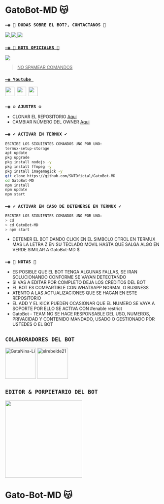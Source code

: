 
# GatoBot-MD 😽

### `—◉ 👑 DUDAS SOBRE EL BOT?, CONTACTANOS 👑`
<a href="http://595983186566" target="blank"><img src="https://img.shields.io/badge/SNT-Creador-25D366?style=for-the-badge&logo=WhatsApp&logoColor=green" />
<a href="https://instagram.com/gata_dios?igshid=YmMyMTA2M2Y=" target="green"><img src="https://img.shields.io/badge/GataDios-Colab 1-25D366?style=for-the-badge&logo=instagram&logoColor=pink" />
 <a href="http://5492266466080" target="blank"><img src="https://img.shields.io/badge/el-Colab 2-25D366?style=for-the-badge&logo=WhatsApp&logoColor=purpe" />

### `—◉ 🤖 BOTS OFICIALES 🤖`

<a href="https://api.whatsapp.com/send/?phone=52199349&text&type=phone_number&app_absent=0" target="blank"><img src="https://img.shields.io/badge/BOT-OFICIAL.1-25D366?style=for-the-badge&logo=whatsapp&logoColor=white" />

 > NO SPAMEAR COMANDOS

### `—◉ Youtube `

<a href="https://www.youtube.com/@Gato-Bot"><img height="30" src="https://img.shields.io/badge/GatoBot-FF0000?style=for-the-badge&logo=youtube&logoColor=white"></a>&nbsp;&nbsp;<a href="https://www.youtube.com/@Gato-Bot"><a href="https://youtube.com/@gatadios"><img height="30" src="https://img.shields.io/badge/GataBot-FF0000?style=for-the-badge&logo=youtube&logoColor=white"></a>&nbsp;&nbsp;<a href="https://www.youtube.com/@TheLoliBot-MD"><img height="30" src="https://img.shields.io/badge/The Loli Bot-FF0000?style=for-the-badge&logo=youtube&logoColor=white"></a>&nbsp;&nbsp;




 
### `—◉ ⚙️ AJUSTES ⚙️`
- CLONAR EL REPOSITORIO [Aqui](https://github.com/SNTOficial/GatoBot-MD/fork)
- CAMBIAR NÚMERO DEL OWNER [Aqui](https://github.com/SNTOficial/GatoBot-MD/blob/master/config.js)

### `—◉ ✔️ ACTIVAR EN TERMUX ✔️`
```bash
ESCRIBE LOS SIGUIENTES COMANDOS UNO POR UNO:
termux-setup-storage
apt update
pkg upgrade
pkg install nodejs -y
pkg install ffmpeg -y
pkg install imagemagick -y
git clone https://github.com/SNTOficial/GatoBot-MD
cd GatoBot-MD
npm install
npm update
npm start
```


### `—◉ ✔️ ACTIVAR EN CASO DE DETENERSE EN TERMUX ✔️`
```bash
ESCRIBE LOS SIGUIENTES COMANDOS UNO POR UNO:
> cd 
> cd GatoBot-MD
> npm start
```


- DETENER EL BOT DANDO CLICK EN EL SIMBOLO CTROL EN TERMUX MAS LA LETRA Z EN SU TECLADO MOVIL HASTA QUE SALGA ALGO EN VERDE SIMILAR A GatoBot-MD $  



### `—◉ 📝 NOTAS 📝`
- ES POSIBLE QUE EL BOT TENGA ALGUNAS FALLAS, SE IRAN SOLUCIONANDO CONFORME SE VAYAN DETECTANDO
- SI VAS A EDITAR POR COMPLETO DEJA LOS CREDITOS DEL BOT 
- EL BOT ES COMPARTIBLE CON WHATSAPP NORMAL O BUSINESS
- ATENTO A LAS ACTUALIZACIONES QUE SE HAGAN EN ESTE REPOSITORIO
- EL ADD Y EL KICK PUEDEN OCASIONAR QUE EL NUMERO SE VAYA A SOPORTE POR ELLO SE ACTIVA CON #enable restrict 
- GatoBot - TEAM NO SE HACE RESPONSABLE DEL USO, NUMEROS, PRIVACIDAD Y CONTENIDO MANDADO, USADO O GESTIONADO POR USTEDES O EL BOT

## `COLABORADORES DEL BOT` 
<a href="https://github.com/GataNina-Li"><img src="https://github.com/GataNina-Li.png" width="100" height="100" alt="GataNina-Li"/></a>
<a href="https://github.com/elrebelde21"><img src="https://github.com/elrebelde21.png" width="100" height="100" alt="elrebelde21"/></a>


## `EDITOR & PORPIETARIO DEL BOT` 
<a href="https://github.com/"><img src="https://github.com/.png" width="250" height="250" alt=""/></a>
 


# Gato-Bot-MD 😽


